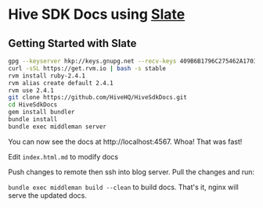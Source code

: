# Hive SDK Docs using [Slate](https://lord.github.io/slate/#introduction)

Getting Started with Slate
------------------------------

```sh
gpg --keyserver hkp://keys.gnupg.net --recv-keys 409B6B1796C275462A1703113804BB82D39DC0E3 7D2BAF1CF37B13E2069D6956105BD0E739499BDB
curl -sSL https://get.rvm.io | bash -s stable
rvm install ruby-2.4.1
rvm alias create default 2.4.1
rvm use 2.4.1
git clone https://github.com/HiveHQ/HiveSdkDocs.git
cd HiveSdkDocs
gem install bundler
bundle install
bundle exec middleman server
```

You can now see the docs at http://localhost:4567. Whoa! That was fast!

Edit `index.html.md` to modify docs

Push changes to remote then ssh into blog server. Pull the changes and run:

`bundle exec middleman build --clean` to build docs. That's it, nginx will serve the updated docs.
